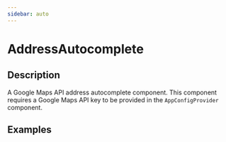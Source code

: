 ```yaml
---
sidebar: auto
---
```


# AddressAutocomplete <Badge type="warning" text="Requires testing" />

## Description

A Google Maps API address autocomplete component. This component requires a Google Maps API key to be provided in the `AppConfigProvider` component.

## Examples

<ComponentPreview name="address-autocomplete/simple" />

<!-- @include: ./address-autocomplete-meta.md -->